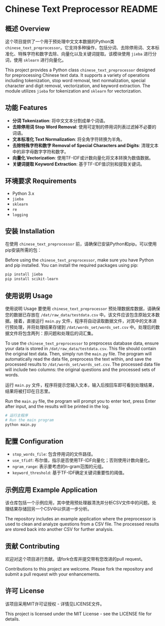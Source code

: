 # Chinese Text Preprocessor README

## 概述 Overview

这个项目提供了一个用于预处理中文文本数据的Python类 `chinese_text_preprocessor`。它支持多种操作，包括分词、去除停用词、文本标准化、特殊字符和数字去除、向量化以及关键词提取。该模块使用 `jieba` 进行分词，使用 `sklearn` 进行向量化。

This project provides a Python class `chinese_text_preprocessor` designed for preprocessing Chinese text data. It supports a variety of operations including tokenization, stop word removal, text normalization, special character and digit removal, vectorization, and keyword extraction. The module utilizes `jieba` for tokenization and `sklearn` for vectorization.

## 功能 Features

- **分词 Tokenization**: 将中文文本分割成单个词语。
- **去除停用词 Stop Word Removal**: 使用可定制的停用词列表过滤掉不必要的词语。
- **文本标准化 Text Normalization**: 将全角字符转换为半角。
- **去除特殊字符和数字 Removal of Special Characters and Digits**: 清理文本中的非字母数字字符和数字。
- **向量化 Vectorization**: 使用TF-IDF或计数向量化将文本转换为数值数据。
- **关键词提取 Keyword Extraction**: 基于TF-IDF值识别和提取关键词。

## 环境要求 Requirements

- Python 3.x
- `jieba`
- `sklearn`
- `re`
- `logging`

## 安装 Installation

在使用 `chinese_text_preprocessor` 前，请确保已安装Python和pip。可以使用pip安装所需的包：

Before using the `chinese_text_preprocessor`, make sure you have Python and pip installed. You can install the required packages using pip:

```bash
pip install jieba
pip install scikit-learn
```

## 使用说明 Usage

使用说明 Usage
要使用 `chinese_text_preprocessor` 预处理数据库数据，请确保您的数据已存放在 `/dat/raw_data/testdata.csv` 中。该文件应该包含原始文本数据。接着，直接运行 `main.py` 文件，程序将自动读取数据文件，对其中的文本进行预处理，并将处理结果存储到 `/dat/words_set/words_set.csv` 中。处理后的数据文件将包含两列：原问题和处理后的词汇集。

To use the `chinese_text_preprocessor` to preprocess database data, ensure your data is stored in `/dat/raw_data/testdata.csv`. This file should contain the original text data. Then, simply run the `main.py` file. The program will automatically read the data file, preprocess the text within, and save the processed results to `/dat/words_set/words_set.csv`. The processed data file will include two columns: the original questions and the processed sets of words.

运行 `main.py` 文件，程序将提示您输入文本，输入后按回车即可看到处理结果，结果将被打印在日志里。

Run the `main.py` file, the program will prompt you to enter text, press Enter after input, and the results will be printed in the log.

```python
# 运行主程序
# Run the main program
python main.py
```

## 配置 Configuration

- `stop_words_file`: 包含停用词的文件路径。
- `use_tfidf`: 布尔值，指示是否使用TF-IDF向量化；否则使用计数向量化。
- `ngram_range`: 表示要考虑的n-gram范围的元组。
- `keyword_threshold`: 基于TF-IDF确定关键词重要性的阈值。

## 示例应用 Example Application

该仓库包括一个示例应用，其中使用预处理器清洗并分析CSV文件中的问题。处理结果存储回另一个CSV中以供进一步分析。

The repository includes an example application where the preprocessor is used to clean and analyze questions from a CSV file. The processed results are stored back into another CSV for further analysis.

## 贡献 Contributing

欢迎对这个项目进行贡献。请fork仓库并提交带有您改进的pull request。

Contributions to this project are welcome. Please fork the repository and submit a pull request with your enhancements.

## 许可 License

该项目采用MIT许可证授权 - 详情见LICENSE文件。

This project is licensed under the MIT License - see the LICENSE file for details.